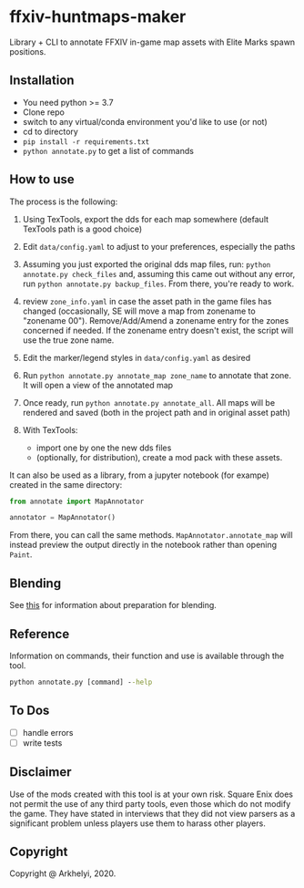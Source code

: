 # ffxiv-huntmaps-maker

Library + CLI to annotate FFXIV in-game map assets with Elite Marks spawn positions.

## Installation

- You need python >= 3.7
- Clone repo
- switch to any virtual/conda environment you'd like to use (or not)
- cd to directory
- `pip install -r requirements.txt`
- `python annotate.py` to get a list of commands

## How to use

The process is the following:

1. Using TexTools, export the dds for each map somewhere (default TexTools path is a good choice)
2. Edit `data/config.yaml` to adjust to your preferences, especially the paths
3. Assuming you just exported the original dds map files, run: `python annotate.py check_files` and, assuming this came out without any error, run `python annotate.py backup_files`. From there, you're ready to work.
4. review `zone_info.yaml` in case the asset path in the game files has changed (occasionally, SE will move a map from zonename to "zonename 00"). Remove/Add/Amend a zonename entry for the zones concerned if needed. If the zonename entry doesn't exist, the script will use the true zone name.
5. Edit the marker/legend styles in `data/config.yaml` as desired
6. Run `python annotate.py annotate_map zone_name` to annotate that zone. It will open a view of the annotated map
7. Once ready, run `python annotate.py annotate_all`. All maps will be rendered and saved (both in the project path and in original asset path)
8. With TexTools:

    * import one by one the new dds files
    * (optionally, for distribution), create a mod pack with these assets.

It can also be used as a library, from a jupyter notebook (for exampe) created in the same directory:

```python
from annotate import MapAnnotator

annotator = MapAnnotator()
```

From there, you can call the same methods. `MapAnnotator.annotate_map` will instead preview the output directly in the notebook rather than opening `Paint`.

## Blending

See [this](https://github.com/RKI027/ffxiv-huntmaps/blob/master/Blended/README.md) for information about preparation for blending.

## Reference

Information on commands, their function and use is available through the tool.

```cmd
python annotate.py [command] --help
```

## To Dos

* [ ] handle errors
* [ ] write tests

## Disclaimer

Use of the mods created with this tool is at your own risk. Square Enix does not permit the use of any third party tools, even those which do not modify the game. They have stated in interviews that they did not view parsers as a significant problem unless players use them to harass other players.

## Copyright

Copyright @ Arkhelyi, 2020.
